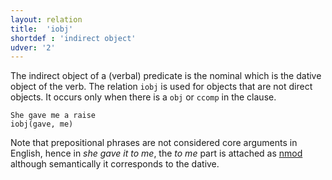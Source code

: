 ```yaml
---
layout: relation
title:  'iobj'
shortdef : 'indirect object'
udver: '2'
---
```


The indirect object of a (verbal) predicate is the nominal which is the dative
object of the verb. The relation `iobj` is used for objects that are not direct
objects. It occurs only when there is a `obj` or `ccomp` in the clause.

~~~ sdparse
She gave me a raise
iobj(gave, me)
~~~

Note that prepositional phrases are not considered core arguments in English,
hence in _she gave it to me_, the _to me_ part is attached as [nmod]() although
semantically it corresponds to the dative.
<!-- Interlanguage links updated Út 9. května 2023, 20:04:17 CEST -->
